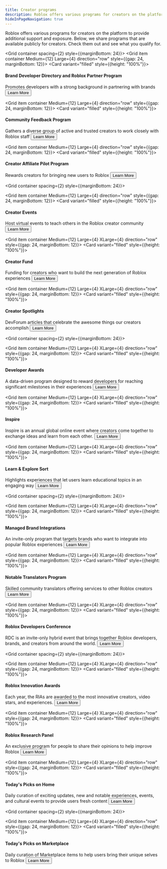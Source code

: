 ```yaml
---
title: Creator programs
description: Roblox offers various programs for creators on the platform to provide additional support and exposure. This page includes programs that are available publicly for creators. Check them out and see what you qualify for.
hideInPageNavigation: true
---
```


Roblox offers various programs for creators on the platform to provide additional support and exposure. Below, we share programs that are available publicly for creators. Check them out and see what you qualify for.

<Grid container spacing={2} style={{marginBottom: 24}}>
  <Grid item container Medium={12} Large={4} direction="row" style={{gap: 24, marginBottom: 12}}>
  <Grid item container wrap="nowrap" direction="column">
    <Card variant="filled" style={{height: "100%"}}>
    <CardContent>
    <h4>Brand Developer Directory and Roblox Partner Program</h4>
        <figure>
    <Chip
        color="success"
        label="Status: Open"
        size="medium"
        variant="filled"/>
    </figure>
    <Typography variant='body1'>Promotes developers with a strong background in partnering with brands</Typography>
    </CardContent>
    <CardActions>
        <Button href="/creator-programs/brand-developer-directory" variant="contained" color="secondary" size='large'>Learn More</Button>
    </CardActions>
    </Card>
  </Grid>
  </Grid>

  <Grid item container Medium={12} Large={4} direction="row" style={{gap: 24, marginBottom: 12}}>
  <Grid item container wrap="nowrap" direction="column">
    <Card variant="filled" style={{height: "100%"}}>
    <CardContent>
    <h4>Community Feedback Program</h4>
        <figure>
    <Chip
        color="success"
        label="Status: Open"
        size="medium"
        variant="filled"/>
        </figure>
    <Typography variant='body1'>Gathers a diverse group of active and trusted creators to work closely with Roblox staff</Typography>
    </CardContent>
    <CardActions>
        <Button href="/creator-programs/feedback" variant="contained" color="secondary" size='large'>Learn More</Button>
    </CardActions>
    </Card>
  </Grid>
  </Grid>

  <Grid item container Medium={12} Large={4} direction="row" style={{gap: 24, marginBottom: 12}}>
  <Grid item container wrap="nowrap" direction="column">
    <Card variant="filled" style={{height: "100%"}}>
    <CardContent>
    <h4>Creator Affiliate Pilot Program</h4>
        <figure>
    <Chip
        color="success"
        label="Status: Open"
        size="medium"
        variant="filled"/>
    </figure>
    <Typography variant='body1'>Rewards creators for bringing new users to Roblox</Typography>
    </CardContent>
    <CardActions>
        <Button href="/creator-programs/creator-affiliate" variant="contained" color="secondary" size='large'>Learn More</Button>
    </CardActions>
    </Card>
  </Grid>
  </Grid>

</Grid>

<Grid container spacing={2} style={{marginBottom: 24}}>

  <Grid item container Medium={12} Large={4} direction="row" style={{gap: 24, marginBottom: 12}}>
  <Grid item container wrap="nowrap" direction="column">
    <Card variant="filled" style={{height: "100%"}}>
    <CardContent>
    <h4>Creator Events</h4>
        <figure>
    <Chip
        color="success"
        label="Status: Open"
        size="medium"
        variant="filled"/>
    </figure>
    <Typography variant='body1'>Host virtual events to teach others in the Roblox creator community</Typography>
    </CardContent>
    <CardActions>
        <Button href="/creator-programs/creator-events" variant="contained" color="secondary" size='large'>Learn More</Button>
    </CardActions>
    </Card>
  </Grid>
  </Grid>

  <Grid item container Medium={12} Large={4} XLarge={4} direction="row" style={{gap: 24, marginBottom: 12}}>
  <Grid item container wrap="nowrap" direction="column">
    <Card variant="filled" style={{height: "100%"}}>
    <CardContent>
    <h4>Creator Fund</h4>
        <figure>
    <Chip
        color="success"
        label="Status: Open"
        size="medium"
        variant="filled"/>
    </figure>
    <Typography variant='body1'>Funding for creators who want to build the next generation of Roblox experiences</Typography>
    </CardContent>
    <CardActions>
        <Button href="/creator-fund" variant="contained" color="secondary" size='large'>Learn More</Button>
    </CardActions>
    </Card>
  </Grid>
  </Grid>

  <Grid item container Medium={12} Large={4} XLarge={4} direction="row" style={{gap: 24, marginBottom: 12}}>
  <Grid item container wrap="nowrap" direction="column">
    <Card variant="filled" style={{height: "100%"}}>
    <CardContent>
    <h4>Creator Spotlights</h4>
        <figure>
    <Chip
        color="success"
        label="Status: Open"
        size="medium"
        variant="filled"/>
    </figure>
    <Typography variant='body1'>DevForum articles that celebrate the awesome things our creators accomplish</Typography>
    </CardContent>
    <CardActions>
        <Button href="/creator-programs/spotlights" variant="contained" color="secondary" size='large'>Learn More</Button>
    </CardActions>
    </Card>
  </Grid>
  </Grid>

</Grid>

<Grid container spacing={2} style={{marginBottom: 24}}>

  <Grid item container Medium={12} Large={4} XLarge={4} direction="row" style={{gap: 24, marginBottom: 12}}>
  <Grid item container wrap="nowrap" direction="column">
    <Card variant="filled" style={{height: "100%"}}>
    <CardContent>
    <h4>Developer Awards</h4>
        <figure>
    <Chip
        color="success"
        label="Status: Open"
        size="medium"
        variant="filled"/>
    </figure>
    <Typography variant='body1'>A data-driven program designed to reward developers for reaching significant milestones in their experiences</Typography>
    </CardContent>
    <CardActions>
        <Button href="/creator-programs/developer-awards" variant="contained" color="secondary" size='large'>Learn More</Button>
    </CardActions>
    </Card>
  </Grid>
  </Grid>

  <Grid item container Medium={12} Large={4} XLarge={4} direction="row" style={{gap: 24, marginBottom: 12}}>
  <Grid item container wrap="nowrap" direction="column">
    <Card variant="filled" style={{height: "100%"}}>
    <CardContent>
    <h4>Inspire</h4>
        <figure>
    <Chip
        color="success"
        label="Status: Open"
        size="medium"
        variant="filled"/>
    </figure>
    <Typography variant='body1'>Inspire is an annual global online event where creators come together to exchange ideas and learn from each other.</Typography>
    </CardContent>
    <CardActions>
        <Button href="/creator-programs/inspire" variant="contained" color="secondary" size='large'>Learn More</Button>
    </CardActions>
    </Card>
  </Grid>
  </Grid>

  <Grid item container Medium={12} Large={4} XLarge={4} direction="row" style={{gap: 24, marginBottom: 12}}>
  <Grid item container wrap="nowrap" direction="column">
    <Card variant="filled" style={{height: "100%"}}>
    <CardContent>
    <h4>Learn & Explore Sort</h4>
        <figure>
    <Chip
        color="success"
        label="Status: Open"
        size="medium"
        variant="filled"/>
    </figure>
    <Typography variant='body1'>Highlights experiences that let users learn educational topics in an engaging way</Typography>
    </CardContent>
    <CardActions>
        <Button href="/creator-programs/learn-explore-sort" variant="contained" color="secondary" size='large'>Learn More</Button>
    </CardActions>
    </Card>
  </Grid>
  </Grid>

</Grid>

<Grid container spacing={2} style={{marginBottom: 24}}>

  <Grid item container Medium={12} Large={4} XLarge={4} direction="row" style={{gap: 24, marginBottom: 12}}>
  <Grid item container wrap="nowrap" direction="column">
    <Card variant="filled" style={{height: "100%"}}>
    <CardContent>
    <h4>Managed Brand Integrations</h4>
        <figure>
    <Chip
        color="success"
        label="Status: Open"
        size="medium"
        variant="filled"/>
    </figure>
    <Typography variant='body1'>An invite-only program that targets brands who want to integrate into popular Roblox experiences</Typography>
    </CardContent>
    <CardActions>
        <Button href="/creator-programs/managed-brand-integrations" variant="contained" color="secondary" size='large'>Learn More</Button>
    </CardActions>
    </Card>
  </Grid>
  </Grid>

  <Grid item container Medium={12} Large={4} XLarge={4} direction="row" style={{gap: 24, marginBottom: 12}}>
  <Grid item container wrap="nowrap" direction="column">
    <Card variant="filled" style={{height: "100%"}}>
    <CardContent>
    <h4>Notable Translators Program</h4>
        <figure>
    <Chip
        color="success"
        label="Status: Open"
        size="medium"
        variant="filled"/>
    </figure>
    <Typography variant='body1'>Skilled community translators offering services to other Roblox creators</Typography>
    </CardContent>
    <CardActions>
        <Button href="/creator-programs/notable-translators" variant="contained" color="secondary" size='large'>Learn More</Button>
    </CardActions>
    </Card>
  </Grid>
  </Grid>

  <Grid item container Medium={12} Large={4} XLarge={4} direction="row" style={{gap: 24, marginBottom: 12}}>
  <Grid item container wrap="nowrap" direction="column">
    <Card variant="filled" style={{height: "100%"}}>
    <CardContent>
    <h4>Roblox Developers Conference</h4>
        <figure>
    <Chip
        color="error"
        label="Status: Closed"
        size="medium"
        variant="filled"/>
    </figure>
    <Typography variant='body1'>RDC is an invite-only hybrid event that brings together Roblox developers, brands, and creators from around the world.</Typography>
    </CardContent>
    <CardActions>
        <Button href="/creator-programs/rdc" variant="contained" color="secondary" size='large'>Learn More</Button>
    </CardActions>
    </Card>
  </Grid>
  </Grid>

</Grid>

<Grid container spacing={2} style={{marginBottom: 24}}>

  <Grid item container Medium={12} Large={4} XLarge={4} direction="row" style={{gap: 24, marginBottom: 12}}>
  <Grid item container wrap="nowrap" direction="column">
    <Card variant="filled" style={{height: "100%"}}>
    <CardContent>
    <h4>Roblox Innovation Awards</h4>
        <figure>
    <Chip
        color="error"
        label="Status: Closed"
        size="medium"
        variant="filled"/>
    </figure>
    <Typography variant='body1'>Each year, the RIAs are awarded to the most innovative creators, video stars, and experiences.</Typography>
    </CardContent>
    <CardActions>
        <Button href="/creator-programs/innovation-awards" variant="contained" color="secondary" size='large'>Learn More</Button>
    </CardActions>
    </Card>
  </Grid>
  </Grid>

  <Grid item container Medium={12} Large={4} XLarge={4} direction="row" style={{gap: 24, marginBottom: 12}}>
  <Grid item container wrap="nowrap" direction="column">
    <Card variant="filled" style={{height: "100%"}}>
    <CardContent>
    <h4>Roblox Research Panel</h4>
        <figure>
    <Chip
        color="success"
        label="Status: Open"
        size="medium"
        variant="filled"/>
    </figure>
    <Typography variant='body1'>An exclusive program for people to share their opinions to help improve Roblox</Typography>
    </CardContent>
    <CardActions>
        <Button href="/creator-programs/research-panel" variant="contained" color="secondary" size='large'>Learn More</Button>
    </CardActions>
    </Card>
  </Grid>
  </Grid>

  <Grid item container Medium={12} Large={4} XLarge={4} direction="row" style={{gap: 24, marginBottom: 12}}>
  <Grid item container wrap="nowrap" direction="column">
    <Card variant="filled" style={{height: "100%"}}>
    <CardContent>
    <h4>Today's Picks on Home</h4>
    <figure>
        <Chip
        color="success"
        label="Status: Open"
        size="medium"
        variant="filled"/>
    </figure>
    <Typography variant='body1'>Daily curation of exciting updates, new and notable experiences, events, and cultural events to provide users fresh content</Typography>
    </CardContent>
    <CardActions>
        <Button href="/creator-programs/todays-picks-home" variant="contained" color="secondary" size='large'>Learn More</Button>
    </CardActions>
    </Card>
  </Grid>
  </Grid>

</Grid>

<Grid container spacing={2} style={{marginBottom: 24}}>

  <Grid item container Medium={12} Large={4} XLarge={4} direction="row" style={{gap: 24, marginBottom: 12}}>
  <Grid item container wrap="nowrap" direction="column">
    <Card variant="filled" style={{height: "100%"}}>
    <CardContent>
    <h4>Today's Picks on Marketplace</h4>
        <figure>
    <Chip
        color="success"
        label="Status: Open"
        size="medium"
        variant="filled"/>
    </figure>
    <Typography variant='body1'>Daily curation of Marketplace items to help users bring their unique selves to Roblox</Typography>
    </CardContent>
    <CardActions>
        <Button href="/creator-programs/todays-picks-marketplace" variant="contained" color="secondary" size='large'>Learn More</Button>
    </CardActions>
    </Card>
  </Grid>
  </Grid>
</Grid>
